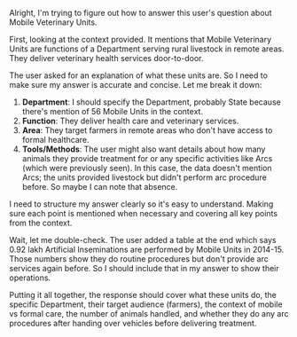 Alright, I'm trying to figure out how to answer this user's question about Mobile Veterinary Units. 

First, looking at the context provided. It mentions that Mobile Veterinary Units are functions of a Department serving rural livestock in remote areas. They deliver veterinary health services door-to-door.

The user asked for an explanation of what these units are. So I need to make sure my answer is accurate and concise. Let me break it down:

1. **Department**: I should specify the Department, probably State because there's mention of 56 Mobile Units in the context.
2. **Function**: They deliver health care and veterinary services.
3. **Area**: They target farmers in remote areas who don't have access to formal healthcare.
4. **Tools/Methods**: The user might also want details about how many animals they provide treatment for or any specific activities like Arcs (which were previously seen). In this case, the data doesn't mention Arcs; the units provided livestock but didn't perform arc procedure before. So maybe I can note that absence.

I need to structure my answer clearly so it's easy to understand. Making sure each point is mentioned when necessary and covering all key points from the context.

Wait, let me double-check. The user added a table at the end which says 0.92 lakh Artificial Inseminations are performed by Mobile Units in 2014-15. Those numbers show they do routine procedures but don't provide arc services again before. So I should include that in my answer to show their operations.

Putting it all together, the response should cover what these units do, the specific Department, their target audience (farmers), the context of mobile vs formal care, the number of animals handled, and whether they do any arc procedures after handing over vehicles before delivering treatment.